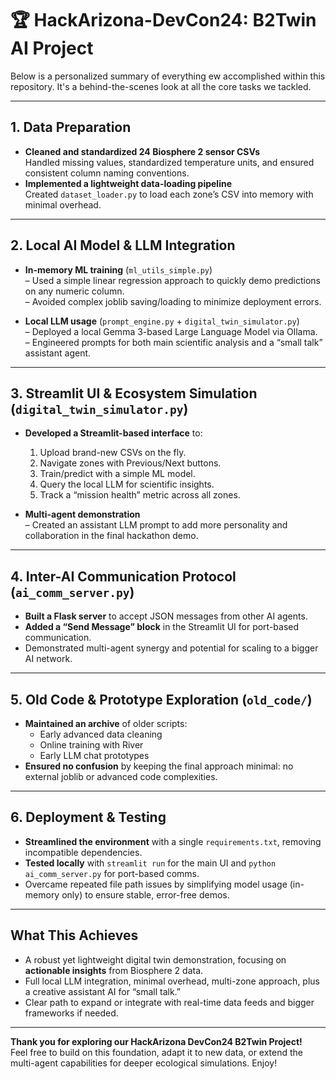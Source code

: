 # 🏆 HackArizona-DevCon24: B2Twin AI Project

Below is a personalized summary of everything ew accomplished within this repository. It's a behind-the-scenes look at all the core tasks we tackled.

---

## **1. Data Preparation**

- **Cleaned and standardized 24 Biosphere 2 sensor CSVs**  
  Handled missing values, standardized temperature units, and ensured consistent column naming conventions.
- **Implemented a lightweight data-loading pipeline**  
  Created `dataset_loader.py` to load each zone’s CSV into memory with minimal overhead.

---

## **2. Local AI Model & LLM Integration**

- **In-memory ML training** (`ml_utils_simple.py`)  
  – Used a simple linear regression approach to quickly demo predictions on any numeric column.  
  – Avoided complex joblib saving/loading to minimize deployment errors.

- **Local LLM usage** (`prompt_engine.py` + `digital_twin_simulator.py`)  
  – Deployed a local Gemma 3-based Large Language Model via Ollama.  
  – Engineered prompts for both main scientific analysis and a “small talk” assistant agent.

---

## **3. Streamlit UI & Ecosystem Simulation** (`digital_twin_simulator.py`)

- **Developed a Streamlit-based interface** to:
  1. Upload brand-new CSVs on the fly.  
  2. Navigate zones with Previous/Next buttons.  
  3. Train/predict with a simple ML model.  
  4. Query the local LLM for scientific insights.  
  5. Track a “mission health” metric across all zones.

- **Multi-agent demonstration**  
  – Created an assistant LLM prompt to add more personality and collaboration in the final hackathon demo.

---

## **4. Inter-AI Communication Protocol** (`ai_comm_server.py`)

- **Built a Flask server** to accept JSON messages from other AI agents.  
- **Added a “Send Message” block** in the Streamlit UI for port-based communication.  
- Demonstrated multi-agent synergy and potential for scaling to a bigger AI network.

---

## **5. Old Code & Prototype Exploration** (`old_code/`)

- **Maintained an archive** of older scripts:
  - Early advanced data cleaning
  - Online training with River
  - Early LLM chat prototypes
- **Ensured no confusion** by keeping the final approach minimal: no external joblib or advanced code complexities.

---

## **6. Deployment & Testing**

- **Streamlined the environment** with a single `requirements.txt`, removing incompatible dependencies.  
- **Tested locally** with `streamlit run` for the main UI and `python ai_comm_server.py` for port-based comms.  
- Overcame repeated file path issues by simplifying model usage (in-memory only) to ensure stable, error-free demos.

---

## **What This Achieves**

- A robust yet lightweight digital twin demonstration, focusing on **actionable insights** from Biosphere 2 data.  
- Full local LLM integration, minimal overhead, multi-zone approach, plus a creative assistant AI for “small talk.”  
- Clear path to expand or integrate with real-time data feeds and bigger frameworks if needed.

---

**Thank you for exploring our HackArizona DevCon24 B2Twin Project!**  
Feel free to build on this foundation, adapt it to new data, or extend the multi-agent capabilities for deeper ecological simulations. Enjoy! 
